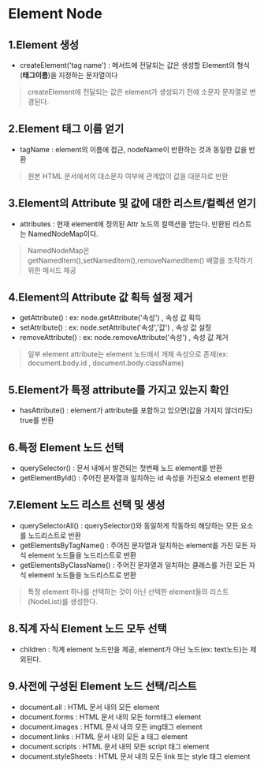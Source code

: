 # Element Node

## 1.Element 생성
- createElement('tag name') : 메서드에 전달되는 값은 생성할 Element의 형식(**태그이름**)을 지정하는 문자열이다 
> createElement에 전달되는 값은 element가 생성되기 전에 소문자 문자열로 변경된다.

## 2.Element 태그 이름 얻기
- tagName : element의 이름에 접근, nodeName이 반환하는 것과 동일한 값을 반환
> 원본 HTML 문서에서의 대소문자 여부에 관계없이 값을 대문자로 반환

## 3.Element의 Attribute 및 값에 대한 리스트/컬렉션 얻기
- attributes : 현재 element에 정의된 Attr 노드의 컬렉션을 얻는다. 반환된 리스트는 NamedNodeMap이다.
> NamedNodeMap은 getNamedItem(),setNamedItem(),removeNamedItem() 배열을 조작하기 위한 메서드 제공 

## 4.Element의 Attribute 값 획득 설정 제거
- getAttribute() : ex: node.getAttribute('속성') , 속성 값 획득
- setAttribute() : ex: node.setAttribute('속성','값') , 속성 값 설정
- removeAttribute() :  ex: node.removeAttribute('속성') , 속성 값 제거 
>일부 element attribute는 element 노드에서 개체 속성으로 존재(ex: document.body.id , document.body.className)

## 5.Element가 특정 attribute를 가지고 있는지 확인
- hasAttribute() : element가 attribute를 포함하고 있으면(값을 가지지 않더라도) true를 반환

## 6.특정 Element 노드 선택
- querySelector() : 문서 내에서 발견되는 첫번째 노드 element를 반환
- getElementById() : 주어진 문자열과 일치하는 id 속성을 가진요소 element 반환

## 7.Element 노드 리스트 선택 및 생성
- querySelectorAll() : querySelector()와 동일하게 작동하되 해당하는 모든 요소를 노드리스트로 반환
- getElementsByTagName() : 주어진 문자열과 일치하는 element를 가진 모든 자식 element 노드들을 노드리스트로 반환 
- getElementsByClassName() : 주어진 문자열과 일치하는 클래스를 가진 모든 자식 element 노드들을 노드리스트로 반환 
> 특정 element 하나를 선택하는 것이 아닌 선택한 element들의 리스트(NodeList)를 생성한다.

## 8.직계 자식 Element 노드 모두 선택
- children : 직계 element 노드만을 제공, element가 아닌 노드(ex: text노드)는 제외된다.

## 9.사전에 구성된 Element 노드 선택/리스트
- document.all : HTML 문서 내의 모든 element
- document.forms : HTML 문서 내의 모든 form태그 element
- document.images : HTML 문서 내의 모든 img태그 element
- document.links : HTML 문서 내의 모든 a 태그 element
- document.scripts : HTML 문서 내의 모든 script 태그 element
- document.styleSheets : HTML 문서 내의 모든 link 또는 style 태그 element 